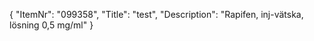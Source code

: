 {
  "ItemNr": "099358",
  "Title": "test",
  "Description": "Rapifen, inj-vätska, lösning 0,5 mg/ml"
}